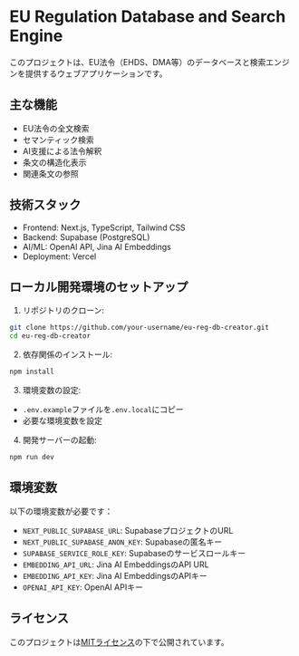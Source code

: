 # EU Regulation Database and Search Engine

このプロジェクトは、EU法令（EHDS、DMA等）のデータベースと検索エンジンを提供するウェブアプリケーションです。

## 主な機能

- EU法令の全文検索
- セマンティック検索
- AI支援による法令解釈
- 条文の構造化表示
- 関連条文の参照

## 技術スタック

- Frontend: Next.js, TypeScript, Tailwind CSS
- Backend: Supabase (PostgreSQL)
- AI/ML: OpenAI API, Jina AI Embeddings
- Deployment: Vercel

## ローカル開発環境のセットアップ

1. リポジトリのクローン:
```bash
git clone https://github.com/your-username/eu-reg-db-creator.git
cd eu-reg-db-creator
```

2. 依存関係のインストール:
```bash
npm install
```

3. 環境変数の設定:
- `.env.example`ファイルを`.env.local`にコピー
- 必要な環境変数を設定

4. 開発サーバーの起動:
```bash
npm run dev
```

## 環境変数

以下の環境変数が必要です：

- `NEXT_PUBLIC_SUPABASE_URL`: SupabaseプロジェクトのURL
- `NEXT_PUBLIC_SUPABASE_ANON_KEY`: Supabaseの匿名キー
- `SUPABASE_SERVICE_ROLE_KEY`: Supabaseのサービスロールキー
- `EMBEDDING_API_URL`: Jina AI EmbeddingsのAPI URL
- `EMBEDDING_API_KEY`: Jina AI EmbeddingsのAPIキー
- `OPENAI_API_KEY`: OpenAI APIキー

## ライセンス

このプロジェクトは[MITライセンス](LICENSE)の下で公開されています。 